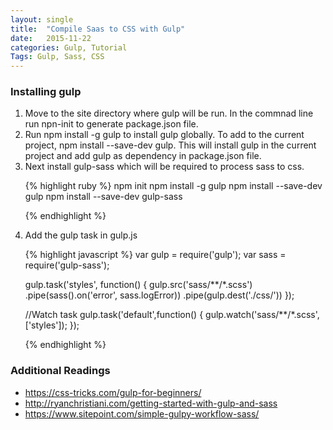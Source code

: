 ```yaml
---
layout: single
title:  "Compile Saas to CSS with Gulp"
date:   2015-11-22
categories: Gulp, Tutorial
Tags: Gulp, Sass, CSS
---
```

<h3>Installing gulp</h3>
<ol>
<li>
Move to the site directory where gulp will be run. In the commnad line run npn-init to generate package.json file. 
</li>
<li>
Run npm install -g gulp to install gulp globally. To add to the current project, npm install --save-dev gulp. This will install gulp in the current project and add gulp as dependency in package.json file. 
</li>
<li> Next install gulp-sass which will be required to process sass to css.</li>

{% highlight ruby %}
npm init
npm install -g gulp
npm install --save-dev gulp
npm install --save-dev gulp-sass

{% endhighlight %}
</li>
<li>Add the gulp task in gulp.js





{% highlight javascript %}
var gulp = require('gulp');
var sass = require('gulp-sass');

gulp.task('styles', function() {
    gulp.src('sass/**/*.scss')
        .pipe(sass().on('error', sass.logError))
        .pipe(gulp.dest('./css/'))
});

//Watch task
gulp.task('default',function() {
    gulp.watch('sass/**/*.scss',['styles']);
});

{% endhighlight %}
</li>

 </ol>
 <h3>Additional Readings</h3>
 <ul>
 	<li><a href="https://css-tricks.com/gulp-for-beginners/">https://css-tricks.com/gulp-for-beginners/</a></li>
    <li><a href="http://ryanchristiani.com/getting-started-with-gulp-and-sass"/>http://ryanchristiani.com/getting-started-with-gulp-and-sass</a></li>
    <li><a href="https://www.sitepoint.com/simple-gulpy-workflow-sass/">https://www.sitepoint.com/simple-gulpy-workflow-sass/</a></li>
 </ul>